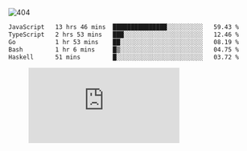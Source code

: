 ![404](https://user-images.githubusercontent.com/378023/89412096-6f759d80-d761-11ea-8c57-84b30ef3f2b1.png)
<!--START_SECTION:waka-->

```txt
JavaScript   13 hrs 46 mins  ███████████████░░░░░░░░░░   59.43 %
TypeScript   2 hrs 53 mins   ███░░░░░░░░░░░░░░░░░░░░░░   12.46 %
Go           1 hr 53 mins    ██░░░░░░░░░░░░░░░░░░░░░░░   08.19 %
Bash         1 hr 6 mins     █▒░░░░░░░░░░░░░░░░░░░░░░░   04.75 %
Haskell      51 mins         █░░░░░░░░░░░░░░░░░░░░░░░░   03.72 %
```

<!--END_SECTION:waka-->
<figure><embed src="https://wakatime.com/share/@018b853e-267a-435d-a858-33e2b098b9d7/f3c3aa68-553a-4373-a9f9-2d456f62f780.svg"></embed></figure>

